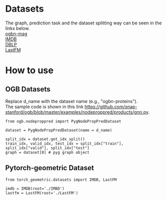 # Datasets
The graph, prediction task and the dataset splitting way can be seen in the links below.  
[ogbn-mag](https://ogb.stanford.edu/docs/nodeprop/#ogbn-mag)   
[IMDB](https://pytorch-geometric.readthedocs.io/en/latest/modules/datasets.html#torch_geometric.datasets.IMDB)     
[DBLP](https://paperswithcode.com/dataset/dblp)   
[LastFM](https://pytorch-geometric.readthedocs.io/en/latest/modules/datasets.html#torch_geometric.datasets.LastFM)

# How to use
## OGB Datasets
Replace d_name with  the dataset name (e.g., "ogbn-proteins").  
The sample code is shown in this link https://github.com/snap-stanford/ogb/blob/master/examples/nodeproppred/products/gnn.py.

```
from ogb.nodeproppred import PygNodePropPredDataset

dataset = PygNodePropPredDataset(name = d_name) 

split_idx = dataset.get_idx_split()
train_idx, valid_idx, test_idx = split_idx["train"], split_idx["valid"], split_idx["test"]
graph = dataset[0] # pyg graph object
```

## Pytorch-geometric Dataset

```
from torch_geometric.datasets import IMDB, LastFM

imdb = IMDB(root='./IMBD') 
lastfm = LastFM(root='./LastFM')

```

